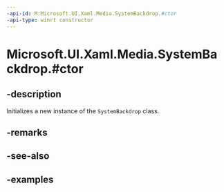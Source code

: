```yaml
---
-api-id: M:Microsoft.UI.Xaml.Media.SystemBackdrop.#ctor
-api-type: winrt constructor
---
```


# Microsoft.UI.Xaml.Media.SystemBackdrop.#ctor

<!--
protected SystemBackdrop ();
-->


## -description

Initializes a new instance of the `SystemBackdrop` class.

## -remarks

## -see-also

## -examples
